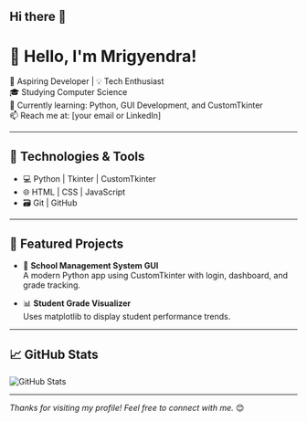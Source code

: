 ## Hi there 👋

# 👋 Hello, I'm Mrigyendra!

🚀 Aspiring Developer | 💡 Tech Enthusiast  
🎓 Studying Computer Science  
🌱 Currently learning: Python, GUI Development, and CustomTkinter  
📫 Reach me at: [your email or LinkedIn]

---

## 🔧 Technologies & Tools
- 💻 Python | Tkinter | CustomTkinter
- 🌐 HTML | CSS | JavaScript
- 🗃 Git | GitHub

---

## 📂 Featured Projects

- 🎨 **School Management System GUI**  
  A modern Python app using CustomTkinter with login, dashboard, and grade tracking.

- 📊 **Student Grade Visualizer**  
  Uses matplotlib to display student performance trends.

---

## 📈 GitHub Stats

![GitHub Stats](https://github-readme-stats.vercel.app/api?username=mrigyendra&show_icons=true&theme=tokyonight)

---

_Thanks for visiting my profile! Feel free to connect with me._ 😊
